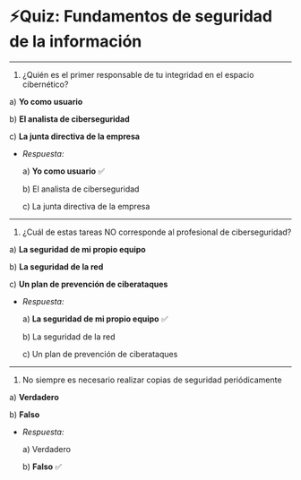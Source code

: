 # ⚡️Quiz: Fundamentos de seguridad de la información

---

1. ¿Quién es el primer responsable de tu integridad en el espacio cibernético?

a) **Yo como usuario** 

b) **El analista de ciberseguridad**

c) **La junta directiva de la empresa** 

- *Respuesta:*
    
    a) **Yo como usuario** ✅
    
    b) El analista de ciberseguridad
    
    c) La junta directiva de la empresa 
    

---

1. ¿Cuál de estas tareas NO corresponde al profesional de ciberseguridad?

a) **La seguridad de mi propio equipo** 

b) **La seguridad de la red**

c) **Un plan de prevención de ciberataques**

- *Respuesta:*
    
    a) **La seguridad de mi propio equipo** ✅
    
    b) La seguridad de la red
    
    c) Un plan de prevención de ciberataques
    

---

1. No siempre es necesario realizar copias de seguridad periódicamente

a) **Verdadero**

b) **Falso** 

- *Respuesta:*
    
    a) Verdadero
    
    b) **Falso** ✅